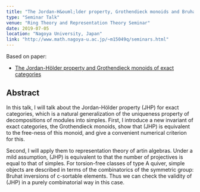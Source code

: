 ```yaml
---
title: "The Jordan-H&ouml;lder property, Grothendieck monoids and Bruhat inversions"
type: "Seminar Talk"
venue: "Ring Theory and Representation Theory Seminar"
date: 2019-07-05
location: "Nagoya University, Japan"
link: "http://www.math.nagoya-u.ac.jp/~m15049q/seminars.html"
---
```


Based on paper:
- [The Jordan-H&ouml;lder property and Grothendieck monoids of exact categories](/papers/JHP)

## Abstract
In this talk, I will talk about the Jordan-H&ouml;lder property (JHP) for exact categories, which is a natural generalization of the uniqueness property of decompositions of modules into simples. First, I introduce a new invariant of exact categories, the Grothendieck monoids, show that (JHP) is equivalent to the free-ness of this monoid, and give a convenient numerical criterion for this.

Second, I will apply them to representation theory of artin algebras. Under a mild assumption, (JHP) is equivalent to that the number of projectives is equal to that of simples. For torsion-free classes of type A quiver, simple objects are described in terms of the combinatorics of the symmetric group: Bruhat inversions of c-sortable elements. Thus we can check the validity of (JHP) in a purely combinatorial way in this case.
